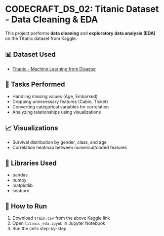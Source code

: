 # CODECRAFT_DS_02: Titanic Dataset - Data Cleaning & EDA

This project performs **data cleaning** and **exploratory data analysis (EDA)** on the Titanic dataset from Kaggle.

## 📊 Dataset Used
- [Titanic - Machine Learning from Disaster](https://www.kaggle.com/c/titanic/data)

## 🧹 Tasks Performed
- Handling missing values (Age, Embarked)
- Dropping unnecessary features (Cabin, Ticket)
- Converting categorical variables for correlation
- Analyzing relationships using visualizations

## 📈 Visualizations
- Survival distribution by gender, class, and age
- Correlation heatmap between numerical/coded features

## 🔧 Libraries Used
- pandas
- numpy
- matplotlib
- seaborn

## 🚀 How to Run
1. Download `train.csv` from the above Kaggle link
2. Open `titanic_eda.ipynb` in Jupyter Notebook
3. Run the cells step-by-step
